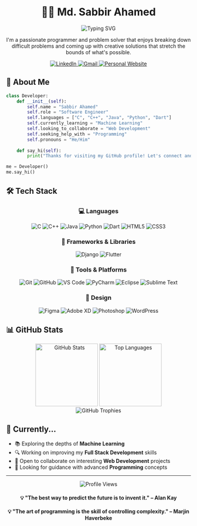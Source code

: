 # <div align="center">👨‍💻 Md. Sabbir Ahamed</div>

<div align="center">
  <img src="https://readme-typing-svg.herokuapp.com?font=Fira+Code&size=27&duration=3000&pause=1000&color=00E1F7&center=true&vCenter=true&width=435&lines=Problem+Solver;Developer;Machine+Learning+Enthusiast" alt="Typing SVG" />
</div>

<div align="center">
  
  <p>I'm a passionate programmer and problem solver that enjoys breaking down difficult problems and coming up with creative solutions that stretch the bounds of what's possible.</p>
  
  <a href="https://www.linkedin.com/in/md-sabbir-ahamed/" target="_blank">
    <img src="https://img.shields.io/badge/LinkedIn-0077B5?style=for-the-badge&logo=linkedin&logoColor=white" alt="LinkedIn"/>
  </a>
  <a href="mailto:sabbirahamed.cse@gmail.com" target="_blank">
    <img src="https://img.shields.io/badge/Gmail-D14836?style=for-the-badge&logo=gmail&logoColor=white" alt="Gmail"/>
  </a>
  
  <a href="https://sites.google.com/diu.edu.bd/sabbir-ahamed-rs/home" target="_blank">
    <img src="https://img.shields.io/badge/Website-4285F4?style=for-the-badge&logo=google-chrome&logoColor=white" alt="Personal Website"/>
  </a>
</div>

## 💫 About Me

```python
class Developer:
    def __init__(self):
        self.name = "Sabbir Ahamed"
        self.role = "Software Engineer"
        self.languages = ["C", "C++", "Java", "Python", "Dart"]
        self.currently_learning = "Machine Learning"
        self.looking_to_collaborate = "Web Development"
        self.seeking_help_with = "Programming"
        self.pronouns = "He/Him"
        
    def say_hi(self):
        print("Thanks for visiting my GitHub profile! Let's connect and build amazing things together!")

me = Developer()
me.say_hi()
```

## 🛠️ Tech Stack

<div align="center">
  
  ### 💻 Languages
  ![C](https://img.shields.io/badge/C-00599C?style=for-the-badge&logo=c&logoColor=white)
  ![C++](https://img.shields.io/badge/C++-00599C?style=for-the-badge&logo=c%2B%2B&logoColor=white)
  ![Java](https://img.shields.io/badge/Java-ED8B00?style=for-the-badge&logo=openjdk&logoColor=white)
  ![Python](https://img.shields.io/badge/Python-3776AB?style=for-the-badge&logo=python&logoColor=white)
  ![Dart](https://img.shields.io/badge/Dart-0175C2?style=for-the-badge&logo=dart&logoColor=white)
  ![HTML5](https://img.shields.io/badge/HTML5-E34F26?style=for-the-badge&logo=html5&logoColor=white)
  ![CSS3](https://img.shields.io/badge/CSS3-1572B6?style=for-the-badge&logo=css3&logoColor=white)
  
  ### 🧰 Frameworks & Libraries
  ![Django](https://img.shields.io/badge/Django-092E20?style=for-the-badge&logo=django&logoColor=white)
  ![Flutter](https://img.shields.io/badge/Flutter-02569B?style=for-the-badge&logo=flutter&logoColor=white)
  
  ### 🔧 Tools & Platforms
  ![Git](https://img.shields.io/badge/Git-F05032?style=for-the-badge&logo=git&logoColor=white)
  ![GitHub](https://img.shields.io/badge/GitHub-100000?style=for-the-badge&logo=github&logoColor=white)
  ![VS Code](https://img.shields.io/badge/VS_Code-007ACC?style=for-the-badge&logo=visual-studio-code&logoColor=white)
  ![PyCharm](https://img.shields.io/badge/PyCharm-000000?style=for-the-badge&logo=pycharm&logoColor=white)
  ![Eclipse](https://img.shields.io/badge/Eclipse-2C2255?style=for-the-badge&logo=eclipse&logoColor=white)
  ![Sublime Text](https://img.shields.io/badge/Sublime_Text-FF9800?style=for-the-badge&logo=sublime-text&logoColor=white)
  
  ### 🎨 Design
  ![Figma](https://img.shields.io/badge/Figma-F24E1E?style=for-the-badge&logo=figma&logoColor=white)
  ![Adobe XD](https://img.shields.io/badge/Adobe_XD-FF61F6?style=for-the-badge&logo=adobe-xd&logoColor=white)
  ![Photoshop](https://img.shields.io/badge/Photoshop-31A8FF?style=for-the-badge&logo=adobe-photoshop&logoColor=white)
  ![WordPress](https://img.shields.io/badge/WordPress-21759B?style=for-the-badge&logo=wordpress&logoColor=white)
</div>

## 📊 GitHub Stats

<div align="center">
  <img src="https://github-readme-stats.vercel.app/api?username=Redoy0&show_icons=true&theme=tokyonight&hide_border=true" alt="GitHub Stats" height="170"/>
  <img src="https://github-readme-stats.vercel.app/api/top-langs/?username=Redoy0&layout=compact&theme=tokyonight&hide_border=true" alt="Top Languages" height="170"/>
</div>

<!-- GitHub Streak Stats - Removed as it was not working -->
<div align="center">
  <img src="https://github-profile-trophy.vercel.app/?username=Redoy0&theme=tokyonight&no-frame=true&row=1" alt="GitHub Trophies" />
</div>

## 🌱 Currently...

- 📚 Exploring the depths of **Machine Learning**
- 🔍 Working on improving my **Full Stack Development** skills
- 👯 Open to collaborate on interesting **Web Development** projects
- 🤔 Looking for guidance with advanced **Programming** concepts

---

<div align="center">
  <img src="https://komarev.com/ghpvc/?username=Redoy0&style=flat-square&color=blue" alt="Profile Views"/>
  
  <h4>💡 "The best way to predict the future is to invent it." – Alan Kay</h4>
  <h4>💡 "The art of programming is the skill of controlling complexity." – Marjin Haverbeke</h4>
</div>
